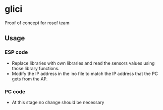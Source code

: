 # glici

Proof of concept for rosef team

## Usage

### ESP code

- Replace libraries with own libraries and read the sensors values using those library functions.
- Modify the IP address in the ino file to match the IP address that the PC gets from the AP.

### PC code

- At this stage no change should be necessary